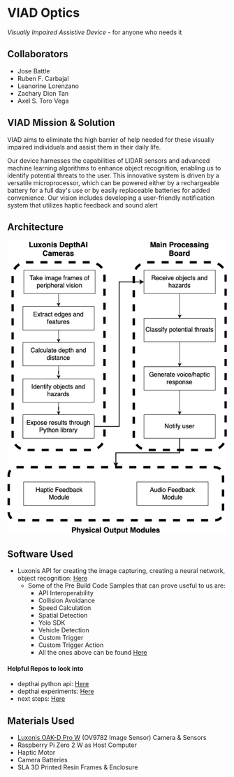 # VIAD Optics
*Visually Impaired Assistive Device* - for anyone who needs it 
## Collaborators 
- Jose Battle
- Ruben F. Carbajal
- Leanorine Lorenzano
- Zachary Dion Tan
- Axel S. Toro Vega
## VIAD Mission & Solution
VIAD aims to eliminate the high barrier of help needed for these visually impaired individuals and assist them in their daily life. 

Our device harnesses the capabilities of LIDAR sensors and advanced machine learning algorithms to enhance object recognition, enabling us to identify potential threats to the user. This innovative system is driven by a versatile microprocessor, which can be powered either by a rechargeable battery for a full day's use or by easily replaceable batteries for added convenience. Our vision includes developing a user-friendly notification system that utilizes haptic feedback and sound alert
## Architecture 
![ArchitectureDiagram](images/ArchitectureDiagramV1E1.drawio.png)

## Software Used
- Luxonis API for creating the image capturing, creating a neural network, object recognition: [Here](https://github.com/luxonis/depthai)
  - Some of the Pre Build Code Samples that can prove useful to us are:
    - API Interoperability
    - Collision Avoidance
    - Speed Calculation 
    - Spatial Detection
    - Yolo SDK
    - Vehicle Detection
    - Custom Trigger 
    - Custom Trigger Action
    - All the ones above can be found [Here](https://docs.luxonis.com/projects/sdk/en/latest/tutorials/code_samples/#)
#### Helpful Repos to look into 
- depthai python api: [Here](https://github.com/luxonis/depthai-python)
- depthai experiments: [Here](https://github.com/luxonis/depthai-experiments)
- next steps: [Here](https://docs.luxonis.com/en/latest/pages/tutorials/first_steps/)
## Materials Used
- [Luxonis OAK-D Pro W](https://docs.luxonis.com/projects/hardware/en/latest/pages/DM9098pro/#dm9098pro) (OV9782 Image Sensor) Camera & Sensors
- Raspberry Pi Zero 2 W as Host Computer
- Haptic Motor
- Camera Batteries
- SLA 3D Printed Resin Frames & Enclosure

